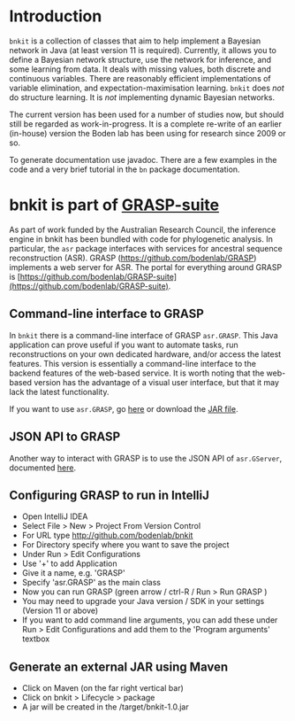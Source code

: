# Introduction

`bnkit` is a collection of classes that aim to help implement a Bayesian network in Java (at least version 11 is required).
Currently, it allows you to define a Bayesian network structure, use the network for inference,
and some learning from data. It deals with missing values, both discrete and continuous variables.
There are reasonably efficient implementations of variable elimination, and expectation-maximisation
learning. `bnkit` does _not_ do structure learning. It is _not_ implementing dynamic Bayesian networks. 

The current version has been used for a number of studies now, but should still be regarded as work-in-progress.
It is a complete re-write of an earlier (in-house) version the Boden lab has been using for research since 2009 or so.

To generate documentation use javadoc. There are a few examples in the code and a very
brief tutorial in the `bn` package documentation.

# bnkit is part of [GRASP-suite](https://github.com/bodenlab/GRASP-suite)

As part of work funded by the Australian Research Council, the inference engine in bnkit has been bundled with code 
for phylogenetic analysis. In particular, the `asr` package interfaces with services for ancestral sequence 
reconstruction (ASR). GRASP (https://github.com/bodenlab/GRASP) implements a web server for ASR. 
The portal for everything around GRASP is [https://github.com/bodenlab/GRASP-suite](https://github.com/bodenlab/GRASP-suite).

## Command-line interface to GRASP

In `bnkit` there is a command-line interface of GRASP `asr.GRASP`. This Java application can prove useful if you want 
to automate tasks, run reconstructions on your own dedicated hardware, and/or access the latest features. 
This version is essentially a command-line interface to the backend features of the web-based service. 
It is worth noting that the web-based version has the advantage of a visual user interface, but that it 
may lack the latest functionality.

If you want to use `asr.GRASP`, go [here](https://bodenlab.github.io/GRASP-suite/project/graspcmd/) or download 
the [JAR file](https://bodenlab.github.io/GRASP-suite/project/graspcmd/archive/bnkit.jar).

## JSON API to GRASP

Another way to interact with GRASP is to use the JSON API of `asr.GServer`, 
documented [here](https://github.com/bodenlab/bnkit/blob/main/docs/json-api.md).

## Configuring GRASP to run in IntelliJ
- Open IntelliJ IDEA
- Select File > New > Project From Version Control
- For URL type http://github.com/bodenlab/bnkit
- For Directory specify where you want to save the project
- Under Run > Edit Configurations
- Use '+' to add Application
- Give it a name, e.g. 'GRASP'
- Specify 'asr.GRASP' as the main class
- Now you can run GRASP (green arrow / ctrl-R / Run > Run GRASP )
- You may need to upgrade your Java version / SDK in your settings (Version 11 or above)
- If you want to add command line arguments, you can add these under Run > Edit Configurations and add them to the 'Program arguments' textbox

## Generate an external JAR using Maven
- Click on Maven (on the far right vertical bar)
- Click on bnkit > Lifecycle > package
- A jar will be created in the <directory>/target/bnkit-1.0.jar
